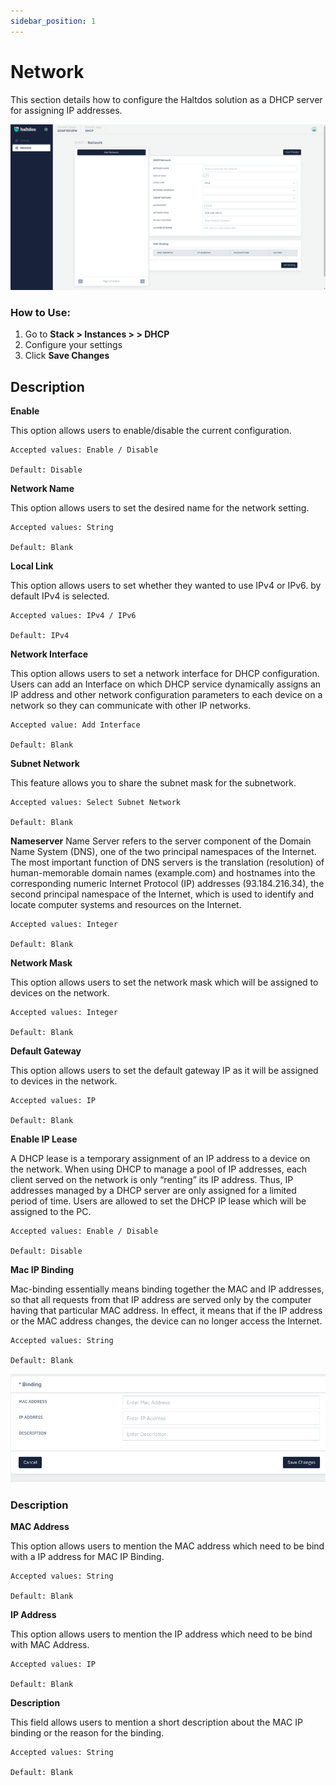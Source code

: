 ```yaml
---
sidebar_position: 1
---
```


# Network

This section details how to configure the Haltdos solution as a DHCP server for assigning IP addresses.

![dhcp](/img/dhcp/dhcp2.png)

### How to Use:

1. Go to **Stack > Instances > > DHCP**
2. Configure your settings
3. Click **Save Changes**

## Description

**Enable**

This option allows users to enable/disable the current configuration.

    Accepted values: Enable / Disable

    Default: Disable 

**Network Name**

This option allows users to set the desired name for the network setting.

    Accepted values: String

    Default: Blank 

**Local Link**

This option allows users to set whether they wanted to use IPv4 or IPv6. by default IPv4 is selected. 

    Accepted values: IPv4 / IPv6

    Default: IPv4 

**Network Interface**

This option allows users to set a network interface for DHCP configuration. Users can add an Interface on which DHCP service dynamically assigns an IP address and other network configuration parameters to each device on a network so they can communicate with other IP networks.

    Accepted value: Add Interface

    Default: Blank 

**Subnet Network**

This feature allows you to share the subnet mask for the subnetwork.

    Accepted values: Select Subnet Network

    Default: Blank 

**Nameserver**
Name Server refers to the server component of the Domain Name System (DNS), one of the two principal namespaces of the Internet. The most important function of DNS servers is the translation (resolution) of human-memorable domain names (example.com) and hostnames into the corresponding numeric Internet Protocol (IP) addresses (93.184.216.34), the second principal namespace of the Internet, which is used to identify and locate computer systems and resources on the Internet. 

    Accepted values: Integer

    Default: Blank 

**Network Mask**

This option allows users to set the network mask which will be assigned to devices on the network.

    Accepted values: Integer

    Default: Blank 

**Default Gateway**

This option allows users to set the default gateway IP as it will be assigned to devices in the network.

    Accepted values: IP

    Default: Blank 

**Enable IP Lease**

A DHCP lease is a temporary assignment of an IP address to a device on the network. When using DHCP to manage a pool of IP addresses, each client served on the network is only “renting” its IP address. Thus, IP addresses managed by a DHCP server are only assigned for a limited period of time. Users are allowed to set the DHCP IP lease which will be assigned to the PC.

    Accepted values: Enable / Disable

    Default: Disable 

**Mac IP Binding**

Mac-binding essentially means binding together the MAC and IP addresses, so that all requests from that IP address are served only by the computer having that particular MAC address. In effect, it means that if the IP address or the MAC address changes, the device can no longer access the Internet.

    Accepted values: String

    Default: Blank 

![dhcp](/img/dhcp/dhcpmac.png)


### Description

**MAC Address**

This option allows users to mention the MAC address which need to be bind with a IP address for MAC IP Binding.

    Accepted values: String

    Default: Blank 

**IP Address**

This option allows users to mention the IP address which need to be bind with MAC Address.

    Accepted values: IP

    Default: Blank 

**Description**

This field allows users to mention a short description about the MAC IP binding or the reason for the binding.

    Accepted values: String

    Default: Blank 
